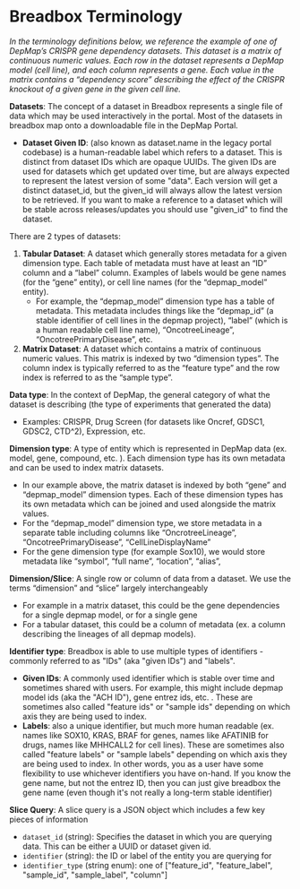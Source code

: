 # Breadbox Terminology
_In the terminology definitions below, we reference the example of one of DepMap’s CRISPR gene dependency datasets. This dataset is a matrix of continuous numeric values. Each row in the dataset represents a DepMap model (cell line), and each column represents a gene. Each value in the matrix contains a “dependency score” describing the effect of the CRISPR knockout of a given gene in the given cell line._

**Datasets**: The concept of a dataset in Breadbox represents a single file of data which may be used interactively in the portal. Most of the datasets in breadbox map onto a downloadable file in the DepMap Portal. 

* **Dataset Given ID**: (also known as dataset.name in the legacy portal codebase) is a human-readable label which refers to a dataset. This is distinct from dataset IDs which are opaque UUIDs. The given IDs are used for datasets which get updated over time, but are always expected to represent the latest version of some "data". Each version will get a distinct dataset_id, but the given_id will always allow the latest version to be retrieved. If you want to make a reference to a dataset which will be stable across releases/updates you should use "given_id" to find the dataset.

There are 2 types of datasets:
1. **Tabular Dataset**: A dataset which generally stores metadata for a given dimension type. Each table of metadata must have at least an “ID” column and a “label” column. Examples of labels would be gene names (for the “gene” entity), or cell line names (for the “depmap_model” entity).
   * For example, the “depmap_model” dimension type has a table of metadata. This metadata includes things like the “depmap_id” (a stable identifier of cell lines in the depmap project), “label” (which is a human readable cell line name), “OncotreeLineage”, “OncotreePrimaryDisease”, etc.
2. **Matrix Dataset**: A dataset which contains a matrix of continuous numeric values. This matrix is indexed by two “dimension types”. The column index is typically referred to as the “feature type” and the row index is referred to as the “sample type”. 

**Data type**: In the context of DepMap, the general category of what the dataset is describing (the type of experiments that generated the data)
* Examples: CRISPR, Drug Screen (for datasets like Oncref, GDSC1, GDSC2, CTD^2), Expression, etc. 

**Dimension type**: A type of entity which is represented in DepMap data (ex. model, gene, compound, etc. ). Each dimension type has its own metadata and can be used to index matrix datasets.
* In our example above, the matrix dataset is indexed by both “gene” and “depmap_model” dimension types. Each of these dimension types has its own metadata which can be joined and used alongside the matrix values. 
* For the “depmap_model” dimension type, we store metadata in a separate table including columns like “OncrotreeLineage”, “OncotreePrimaryDisease”, “CellLineDisplayName”
* For the gene dimension type (for example Sox10), we would store metadata like “symbol”, “full name”, “location”, “alias”, 

**Dimension/Slice**: A single row or column of data from a dataset. We use the terms “dimension” and “slice” largely interchangeably 
* For example in a matrix dataset, this could be the gene dependencies for a single depmap model, or for a single gene
* For a tabular dataset, this could be a column of metadata (ex. a column describing the lineages of all depmap models). 

**Identifier type**: Breadbox is able to use multiple types of identifiers - commonly referred to as "IDs" (aka "given IDs") and "labels".
* **Given IDs**: A commonly used identifier which is stable over time and sometimes shared with users. For example, this might include depmap model ids (aka the "ACH ID"), gene entrez ids, etc. . These are sometimes also called "feature ids" or "sample ids" depending on which axis they are being used to index.
* **Labels**: also a unique identifier, but much more human readable (ex. names like SOX10, KRAS, BRAF for genes, names like AFATINIB for drugs, names like MHHCALL2 for cell lines). These are sometimes also called "feature labels" or "sample labels" depending on which axis they are being used to index.
In other words, you as a user have some flexibility to use whichever identifiers you have on-hand. If you know the gene name, but not the entrez ID, then you can just give breadbox the gene name (even though it's not really a long-term stable identifier)

**Slice Query**: A slice query is a JSON object which includes a few key pieces of information
* `dataset_id` (string): Specifies the dataset in which you are querying data. This can be either a UUID or dataset given id.
* `identifier` (string): the ID or label of the entity you are querying for
* `identifier_type` (string enum): one of ["feature_id", "feature_label", "sample_id", "sample_label", "column"] 
